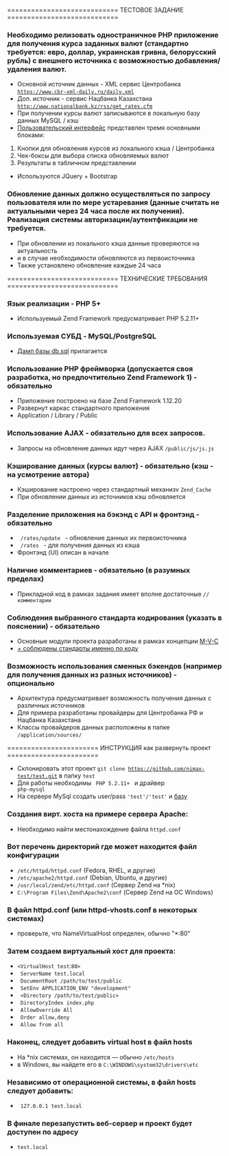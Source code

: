 ============================ ТЕСТОВОЕ ЗАДАНИЕ ============================ 


### Необходимо релизовать одностраничное PHP приложение для получения курса заданных валют (стандартно требуется: евро, доллар, украинская гривна, белорусский рубль) с внешнего источника с возможностью добавления/удаления валют. 
* Основной источник данных - XML сервис Центробанка <code>https://www.cbr-xml-daily.ru/daily.xml</code>
* Доп. источник - сервис Нацбанка Казахстана <code>http://www.nationalbank.kz/rss/get_rates.cfm</code>
* При получении курсы валют записываются в локальную базу данных MySQL / кэш
* [Пользовательский интерфейс](UI-screen.jpg) представлен тремя основными блоками:
1) Кнопки для обновления курсов из локального кэша / Центробанка
2) Чек-боксы для выбора списка обновляемых валют
3) Результаты в табличном представлении
* Используются JQuery + Bootstrap

### Обновление данных должно осуществляться по запросу пользователя или по мере устаревания (данные считать не актуальными через 24 часа после их получения). Реализация системы авторизации/аутентфикации не требуется.
* При обновлении из локального кэша данные проверяются на актуальность
* и в случае необходимости обновляются из первоисточника
* Также установлено обновление каждые 24 часа 


============================ ТЕХНИЧЕСКИЕ ТРЕБОВАНИЯ ============================


### Язык реализации - PHP 5+
* Используемый Zend Framework предусматривает PHP 5.2.11+

### Используемая СУБД - MySQL/PostgreSQL
* [Дамп базы db.sql](db.sql) прилагается

### Использование PHP фреймворка (допускается своя разработка, но предпочтительно Zend Framework 1) - обязательно
* Приложение построено на базе Zend Framework 1.12.20
* Развернут каркас стандартного приложения
* Application / Library / Public

### Использование AJAX - обязательно для всех запросов.
* Запросы на обновление данных идут через AJAX <code>/public/js/js.js</code>

### Кэширование данных (курсы валют) - обязательно (кэш - на усмотрение автора)
* Кэширование настроено через стандартный механизv <code>Zend_Cache</code>
* При обновлении данных из источников кэш обновляется

### Разделение приложения на бэкэнд с API и фронтэнд - обязательно
* <code> /rates/update </code> - обновление данных их первоисточника
* <code> /rates </code> - для получения данных из кэша
* Фронтэнд (UI) описан в начале

### Наличие комментариев - обязательно (в разумных пределах)
* Прикладной код в рамках задания имеет вполне достаточные <code>//комментарии</code>

### Соблюдения выбранного стандарта кодирования (указать в пояснении) - обязательно
* Основные модули проекта разработаны в рамках концепции [M-V-C](https://ru.wikipedia.org/wiki/Model-View-Controller)
* [+ соблюдены стандарты именно по коду](https://framework.zend.com/manual/1.12/en/coding-standard.html)

### Возможность использования сменных бэкендов (например для получения данных из разных источников) - опционально
* Архитектура предусматривает возможность получения данных с различных источников
* Для примера разработаны провайдеры для Центробанка РФ и Нацбанка Казахстана
* Классы провайдеров данных расположены в папке <code>/application/sources/</code>


======================= ИНСТРУКЦИЯ как развернуть проект =======================


* Склонировать этот проект <code>git clone https://github.com/nimax-test/test.git</code> в папку <code>test</code>
* Для работы необходимы <code> PHP 5.2.11+ </code> и драйвер <code> php-mysql </code>
* На сервере MySql создать user/pass <code>'test'/'test'</code> и [базу](db.sql)

### Создания вирт. хоста на примере сервера Apache:
* Необходимо найти местонахождение файла <code>httpd.conf</code>

### Вот перечень директорий где может находится файл конфигурации
* <code>/etc/httpd/httpd.conf</code> (Fedora, RHEL, и другие)
* <code>/etc/apache2/httpd.conf</code>  (Debian, Ubuntu, и другие)
* <code>/usr/local/zend/etc/httpd.conf</code>  (Сервер Zend на *nix)
* <code>C:\Program Files\Zend\Apache2\conf</code> (Сервер Zend на ОС Windows)

### В файл httpd.conf (или httpd-vhosts.conf в некоторых системах)
* проверьте, что NameVirtualHost определен, обычно "*:80"

### Затем создаем виртуальный хост для проекта:
* <code><VirtualHost test</code>:<code>80></code>
* <code> ServerName test.local </code>
* <code> DocumentRoot /path/to/test/public </code>
* <code> SetEnv APPLICATION_ENV "development" </code>
* <code> <Directory /path/to/test/public> </code>
* <code> DirectoryIndex index.php </code>
* <code> AllowOverride All </code>
* <code> Order allow,deny </code>
* <code> Allow from all </code>

### Наконец, следует добавить virtual host в файл hosts
* На *nix системах, он находится — обычно <code>/etc/hosts</code>
* в Windows, вы найдете его в <code>C:\WINDOWS\system32\drivers\etc</code>

### Независимо от операционной системы, в файл hosts следует добавить:
* <code> 127.0.0.1 test.local </code>

### В финале перезапустить веб-сервер и проект будет доступен по адресу
* <code>test.local</code>
